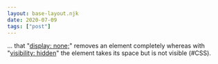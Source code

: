 ```yaml
---
layout: base-layout.njk
date: 2020-07-09
tags: ["post"]
---
```


... that "[display: none;](https://developer.mozilla.org/en-US/docs/Web/CSS/display)" removes an element completely whereas with "[visibility: hidden](https://developer.mozilla.org/en-US/docs/Web/CSS/visibility)" the element takes its space but is not visible (#CSS).
